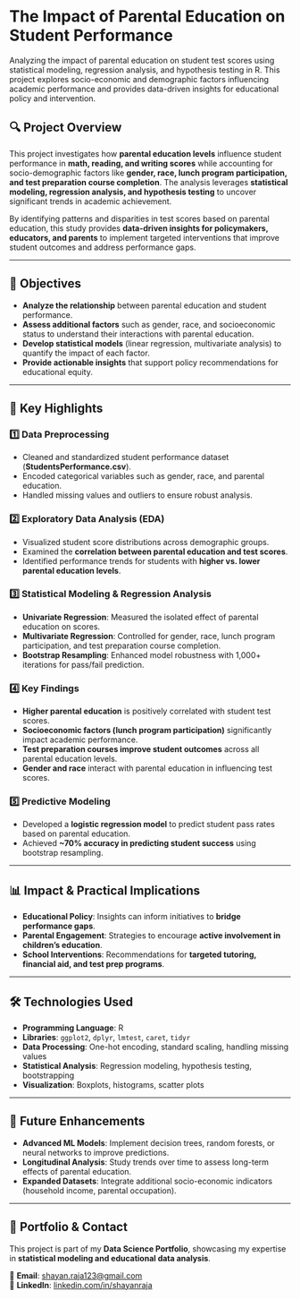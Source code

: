 # The Impact of Parental Education on Student Performance
Analyzing the impact of parental education on student test scores using statistical modeling, regression analysis, and hypothesis testing in R. This project explores socio-economic and demographic factors influencing academic performance and provides data-driven insights for educational policy and intervention. 

## 🔍 Project Overview
This project investigates how **parental education levels** influence student performance in **math, reading, and writing scores** while accounting for socio-demographic factors like **gender, race, lunch program participation, and test preparation course completion**. The analysis leverages **statistical modeling, regression analysis, and hypothesis testing** to uncover significant trends in academic achievement.

By identifying patterns and disparities in test scores based on parental education, this study provides **data-driven insights for policymakers, educators, and parents** to implement targeted interventions that improve student outcomes and address performance gaps.

---

## 🎯 Objectives
- **Analyze the relationship** between parental education and student performance.
- **Assess additional factors** such as gender, race, and socioeconomic status to understand their interactions with parental education.
- **Develop statistical models** (linear regression, multivariate analysis) to quantify the impact of each factor.
- **Provide actionable insights** that support policy recommendations for educational equity.

---

## 🚀 Key Highlights

### **1️⃣ Data Preprocessing**
- Cleaned and standardized student performance dataset (**StudentsPerformance.csv**).
- Encoded categorical variables such as gender, race, and parental education.
- Handled missing values and outliers to ensure robust analysis.

### **2️⃣ Exploratory Data Analysis (EDA)**
- Visualized student score distributions across demographic groups.
- Examined the **correlation between parental education and test scores**.
- Identified performance trends for students with **higher vs. lower parental education levels**.

### **3️⃣ Statistical Modeling & Regression Analysis**
- **Univariate Regression**: Measured the isolated effect of parental education on scores.
- **Multivariate Regression**: Controlled for gender, race, lunch program participation, and test preparation course completion.
- **Bootstrap Resampling**: Enhanced model robustness with 1,000+ iterations for pass/fail prediction.

### **4️⃣ Key Findings**
- **Higher parental education** is positively correlated with student test scores.
- **Socioeconomic factors (lunch program participation)** significantly impact academic performance.
- **Test preparation courses improve student outcomes** across all parental education levels.
- **Gender and race** interact with parental education in influencing test scores.

### **5️⃣ Predictive Modeling**
- Developed a **logistic regression model** to predict student pass rates based on parental education.
- Achieved **~70% accuracy in predicting student success** using bootstrap resampling.

---

## 📊 Impact & Practical Implications
- **Educational Policy**: Insights can inform initiatives to **bridge performance gaps**.
- **Parental Engagement**: Strategies to encourage **active involvement in children’s education**.
- **School Interventions**: Recommendations for **targeted tutoring, financial aid, and test prep programs**.

---

## 🛠 Technologies Used
- **Programming Language**: R
- **Libraries**: `ggplot2`, `dplyr`, `lmtest`, `caret`, `tidyr`
- **Data Processing**: One-hot encoding, standard scaling, handling missing values
- **Statistical Analysis**: Regression modeling, hypothesis testing, bootstrapping
- **Visualization**: Boxplots, histograms, scatter plots

---

## 🔮 Future Enhancements
- **Advanced ML Models**: Implement decision trees, random forests, or neural networks to improve predictions.
- **Longitudinal Analysis**: Study trends over time to assess long-term effects of parental education.
- **Expanded Datasets**: Integrate additional socio-economic indicators (household income, parental occupation).

---

## 🔗 Portfolio & Contact
This project is part of my **Data Science Portfolio**, showcasing my expertise in **statistical modeling and educational data analysis**.  

📧 **Email**: [shayan.raja123@gmail.com](mailto:shayan.raja123@gmail.com)  
🔗 **LinkedIn**: [linkedin.com/in/shayanraja](https://www.linkedin.com/in/shayanraja)  
